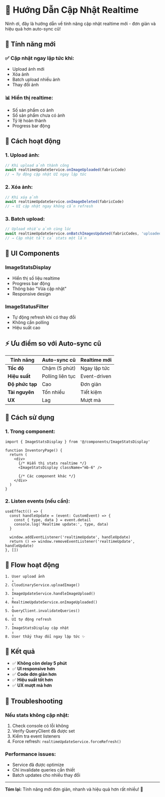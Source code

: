 # 📸 Hướng Dẫn Cập Nhật Realtime

Ninh ơi, đây là hướng dẫn về tính năng cập nhật realtime mới - đơn giản và hiệu quả hơn auto-sync cũ!

## 🎯 **Tính năng mới**

### ✅ **Cập nhật ngay lập tức khi:**
- Upload ảnh mới
- Xóa ảnh
- Batch upload nhiều ảnh
- Thay đổi ảnh

### 📊 **Hiển thị realtime:**
- Số sản phẩm có ảnh
- Số sản phẩm chưa có ảnh
- Tỷ lệ hoàn thành
- Progress bar động

## 🔧 **Cách hoạt động**

### 1. **Upload ảnh:**
```typescript
// Khi upload ảnh thành công
await realtimeUpdateService.onImageUploaded(fabricCode)
// → Tự động cập nhật UI ngay lập tức
```

### 2. **Xóa ảnh:**
```typescript
// Khi xóa ảnh
await realtimeUpdateService.onImageDeleted(fabricCode)
// → UI cập nhật ngay không cần refresh
```

### 3. **Batch upload:**
```typescript
// Upload nhiều ảnh cùng lúc
await realtimeUpdateService.onBatchImagesUpdated(fabricCodes, 'uploaded')
// → Cập nhật tất cả stats một lần
```

## 🎨 **UI Components**

### **ImageStatsDisplay**
- Hiển thị số liệu realtime
- Progress bar động
- Thông báo "Vừa cập nhật"
- Responsive design

### **ImageStatusFilter** 
- Tự động refresh khi có thay đổi
- Không cần polling
- Hiệu suất cao

## ⚡ **Ưu điểm so với Auto-sync cũ**

| Tính năng | Auto-sync cũ | Realtime mới |
|-----------|--------------|--------------|
| **Tốc độ** | Chậm (5 phút) | Ngay lập tức |
| **Hiệu suất** | Polling liên tục | Event-driven |
| **Độ phức tạp** | Cao | Đơn giản |
| **Tài nguyên** | Tốn nhiều | Tiết kiệm |
| **UX** | Lag | Mượt mà |

## 🚀 **Cách sử dụng**

### **1. Trong component:**
```tsx
import { ImageStatsDisplay } from '@/components/ImageStatsDisplay'

function InventoryPage() {
  return (
    <div>
      {/* Hiển thị stats realtime */}
      <ImageStatsDisplay className="mb-6" />
      
      {/* Các component khác */}
    </div>
  )
}
```

### **2. Listen events (nếu cần):**
```tsx
useEffect(() => {
  const handleUpdate = (event: CustomEvent) => {
    const { type, data } = event.detail
    console.log('Realtime update:', type, data)
  }

  window.addEventListener('realtimeUpdate', handleUpdate)
  return () => window.removeEventListener('realtimeUpdate', handleUpdate)
}, [])
```

## 🔄 **Flow hoạt động**

```
1. User upload ảnh
   ↓
2. CloudinaryService.uploadImage()
   ↓
3. ImageUpdateService.handleImageUpload()
   ↓
4. RealtimeUpdateService.onImageUploaded()
   ↓
5. QueryClient.invalidateQueries()
   ↓
6. UI tự động refresh
   ↓
7. ImageStatsDisplay cập nhật
   ↓
8. User thấy thay đổi ngay lập tức ✨
```

## 🎉 **Kết quả**

- ✅ **Không còn delay 5 phút**
- ✅ **UI responsive hơn**
- ✅ **Code đơn giản hơn**
- ✅ **Hiệu suất tốt hơn**
- ✅ **UX mượt mà hơn**

## 🔧 **Troubleshooting**

### **Nếu stats không cập nhật:**
1. Check console có lỗi không
2. Verify QueryClient đã được set
3. Kiểm tra event listeners
4. Force refresh: `realtimeUpdateService.forceRefresh()`

### **Performance issues:**
- Service đã được optimize
- Chỉ invalidate queries cần thiết
- Batch updates cho nhiều thay đổi

---

**Tóm lại:** Tính năng mới đơn giản, nhanh và hiệu quả hơn rất nhiều! 🚀
